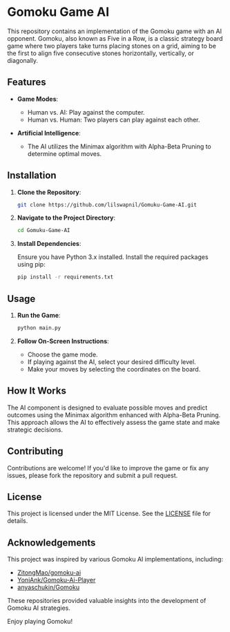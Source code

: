 # Gomoku Game AI

This repository contains an implementation of the Gomoku game with an AI opponent. Gomoku, also known as Five in a Row, is a classic strategy board game where two players take turns placing stones on a grid, aiming to be the first to align five consecutive stones horizontally, vertically, or diagonally.

## Features

- **Game Modes**:
  - Human vs. AI: Play against the computer.
  - Human vs. Human: Two players can play against each other.

- **Artificial Intelligence**:
  - The AI utilizes the Minimax algorithm with Alpha-Beta Pruning to determine optimal moves.

## Installation

1. **Clone the Repository**:

   ```bash
   git clone https://github.com/lilswapnil/Gomuku-Game-AI.git
   ```

2. **Navigate to the Project Directory**:

   ```bash
   cd Gomuku-Game-AI
   ```

3. **Install Dependencies**:

   Ensure you have Python 3.x installed. Install the required packages using pip:

   ```bash
   pip install -r requirements.txt
   ```

## Usage

1. **Run the Game**:

   ```bash
   python main.py
   ```

2. **Follow On-Screen Instructions**:

   - Choose the game mode.
   - If playing against the AI, select your desired difficulty level.
   - Make your moves by selecting the coordinates on the board.

## How It Works

The AI component is designed to evaluate possible moves and predict outcomes using the Minimax algorithm enhanced with Alpha-Beta Pruning. This approach allows the AI to effectively assess the game state and make strategic decisions.

## Contributing

Contributions are welcome! If you'd like to improve the game or fix any issues, please fork the repository and submit a pull request.

## License

This project is licensed under the MIT License. See the [LICENSE](LICENSE) file for details.

## Acknowledgements

This project was inspired by various Gomoku AI implementations, including:

- [ZitongMao/gomoku-ai](https://github.com/ZitongMao/gomoku-ai)
- [YoniAnk/Gomoku-Ai-Player](https://github.com/YoniAnk/Gomoku-Ai-Player)
- [anyaschukin/Gomoku](https://github.com/anyaschukin/Gomoku)

These repositories provided valuable insights into the development of Gomoku AI strategies.

Enjoy playing Gomoku! 
